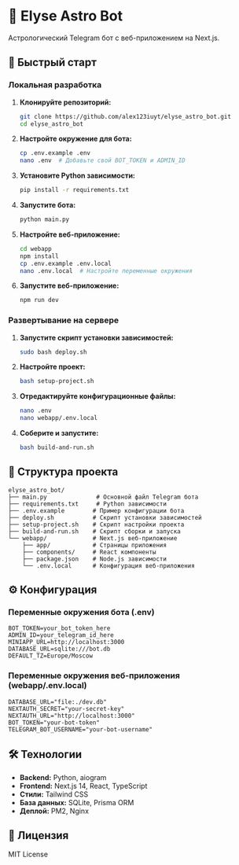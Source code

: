 # 🔮 Elyse Astro Bot

Астрологический Telegram бот с веб-приложением на Next.js.

## 🚀 Быстрый старт

### Локальная разработка

1. **Клонируйте репозиторий:**
   ```bash
   git clone https://github.com/alex123iuyt/elyse_astro_bot.git
   cd elyse_astro_bot
   ```

2. **Настройте окружение для бота:**
   ```bash
   cp .env.example .env
   nano .env  # Добавьте свой BOT_TOKEN и ADMIN_ID
   ```

3. **Установите Python зависимости:**
   ```bash
   pip install -r requirements.txt
   ```

4. **Запустите бота:**
   ```bash
   python main.py
   ```

5. **Настройте веб-приложение:**
   ```bash
   cd webapp
   npm install
   cp .env.example .env.local
   nano .env.local  # Настройте переменные окружения
   ```

6. **Запустите веб-приложение:**
   ```bash
   npm run dev
   ```

### Развертывание на сервере

1. **Запустите скрипт установки зависимостей:**
   ```bash
   sudo bash deploy.sh
   ```

2. **Настройте проект:**
   ```bash
   bash setup-project.sh
   ```

3. **Отредактируйте конфигурационные файлы:**
   ```bash
   nano .env
   nano webapp/.env.local
   ```

4. **Соберите и запустите:**
   ```bash
   bash build-and-run.sh
   ```

## 📁 Структура проекта

```
elyse_astro_bot/
├── main.py              # Основной файл Telegram бота
├── requirements.txt     # Python зависимости
├── .env.example        # Пример конфигурации бота
├── deploy.sh           # Скрипт установки зависимостей
├── setup-project.sh    # Скрипт настройки проекта
├── build-and-run.sh    # Скрипт сборки и запуска
└── webapp/             # Next.js веб-приложение
    ├── app/            # Страницы приложения
    ├── components/     # React компоненты
    ├── package.json    # Node.js зависимости
    └── .env.local      # Конфигурация веб-приложения
```

## ⚙️ Конфигурация

### Переменные окружения бота (.env)

```env
BOT_TOKEN=your_bot_token_here
ADMIN_ID=your_telegram_id_here
MINIAPP_URL=http://localhost:3000
DATABASE_URL=sqlite:///bot.db
DEFAULT_TZ=Europe/Moscow
```

### Переменные окружения веб-приложения (webapp/.env.local)

```env
DATABASE_URL="file:./dev.db"
NEXTAUTH_SECRET="your-secret-key"
NEXTAUTH_URL="http://localhost:3000"
BOT_TOKEN="your-bot-token"
TELEGRAM_BOT_USERNAME="your-bot-username"
```

## 🛠️ Технологии

- **Backend:** Python, aiogram
- **Frontend:** Next.js 14, React, TypeScript
- **Стили:** Tailwind CSS
- **База данных:** SQLite, Prisma ORM
- **Деплой:** PM2, Nginx

## 📝 Лицензия

MIT License
